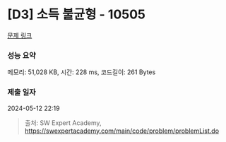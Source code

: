 # [D3] 소득 불균형 - 10505 

[문제 링크](https://swexpertacademy.com/main/code/problem/problemDetail.do?contestProbId=AXNP4CvauaMDFAXS) 

### 성능 요약

메모리: 51,028 KB, 시간: 228 ms, 코드길이: 261 Bytes

### 제출 일자

2024-05-12 22:19



> 출처: SW Expert Academy, https://swexpertacademy.com/main/code/problem/problemList.do